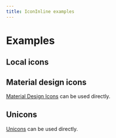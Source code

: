 ```yaml
---
title: IconInline examples
---
```


# Examples

## Local icons

<PreviewPlayground
  :html="() => import('./stories/local.twig')"
  />

## Material design icons

[Material Design Icons](https://icones.js.org/collection/mdi) can be used directly.

<PreviewPlayground
  :html="() => import('./stories/mdi.twig')"
  />

## Unicons

[Unicons](https://icones.js.org/collection/uil) can be used directly.

<PreviewPlayground
  :html="() => import('./stories/mdi.twig')"
  />
